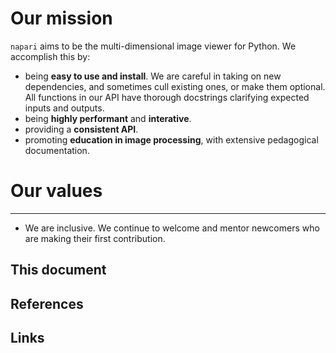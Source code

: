 # Our mission

`napari` aims to be the multi-dimensional image viewer for Python. We accomplish this by:

- being **easy to use and install**. We are careful in taking on new
  dependencies, and sometimes cull existing ones, or make them optional. All
  functions in our API have thorough docstrings clarifying expected inputs and
  outputs.
- being **highly performant** and **interative**.
- providing a **consistent API**.
- promoting **education in image processing**, with extensive pedagogical
  documentation.

# Our values
----------

- We are inclusive. We continue to welcome and mentor newcomers who are
  making their first contribution.


## This document

## References

## Links
